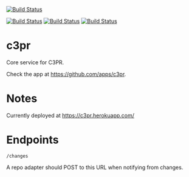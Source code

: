 [![Build Status](https://travis-ci.org/c3pr/c3pr.svg?branch=master)](https://travis-ci.org/c3pr/c3pr)

[![Build Status](https://travis-ci.org/c3pr/c3pr-repo-github.svg?branch=master)](https://travis-ci.org/c3pr/c3pr-repo-github)
[![Build Status](https://travis-ci.org/c3pr/c3pr-agent.svg?branch=master)](https://travis-ci.org/c3pr/c3pr-agent)
[![Build Status](https://travis-ci.org/c3pr/node-git-client.svg?branch=master)](https://travis-ci.org/c3pr/node-git-client)

# c3pr

Core service for C3PR.

Check the app at https://github.com/apps/c3pr.

# Notes

Currently deployed at https://c3pr.herokuapp.com/


# Endpoints

    /changes
    
A repo adapter should POST to this URL when notifying from changes.